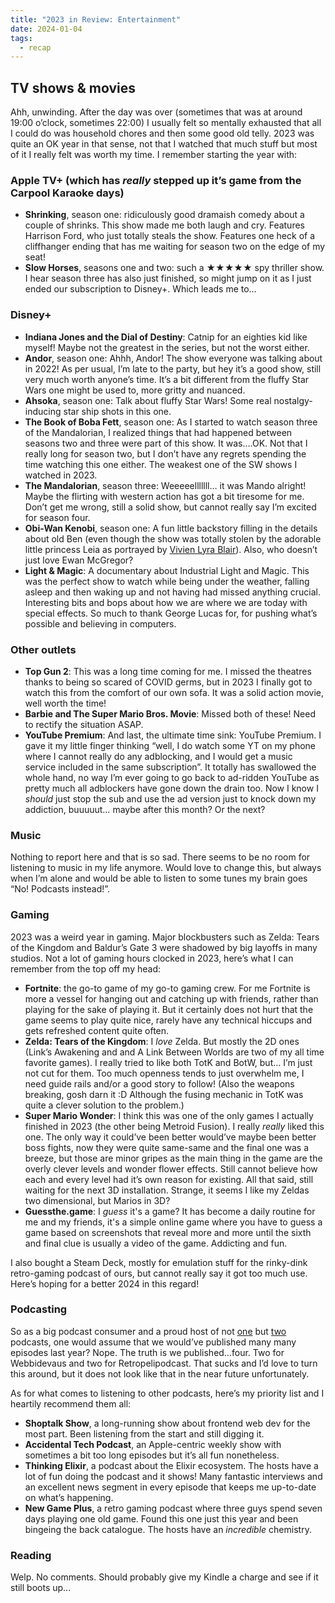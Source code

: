 ```yaml
---
title: "2023 in Review: Entertainment"
date: 2024-01-04
tags:
  - recap
---
```


## TV shows & movies

Ahh, unwinding. After the day was over (sometimes that was at around 19:00 o’clock, sometimes 22:00) I usually felt so mentally exhausted that all I could do was household chores and then some good old telly. 2023 was quite an OK year in that sense, not that I watched that much stuff but most of it I really felt was worth my time. I remember starting the year with:

### Apple TV+ (which has _really_ stepped up it’s game from the Carpool Karaoke days)

- **Shrinking**, season one: ridiculously good dramaish comedy about a couple of shrinks. This show made me both laugh and cry. Features Harrison Ford, who just totally steals the show. Features one heck of a cliffhanger ending that has me waiting for season two on the edge of my seat!
- **Slow Horses**, seasons one and two: such a ★★★★★ spy thriller show. I hear season three has also just finished, so might jump on it as I just ended our subscription to Disney+. Which leads me to…

### Disney+

- **Indiana Jones and the Dial of Destiny**: Catnip for an eighties kid like myself! Maybe not the greatest in the series, but not the worst either.
- **Andor**, season one: Ahhh, Andor! The show everyone was talking about in 2022! As per usual, I’m late to the party, but hey it’s a good show, still very much worth anyone’s time. It’s a bit different from the fluffy Star Wars one might be used to, more gritty and nuanced.
- **Ahsoka**, season one: Talk about fluffy Star Wars! Some real nostalgy-inducing star ship shots in this one.
- **The Book of Boba Fett**, season one: As I started to watch season three of the Mandalorian, I realized things that had happened between seasons two and three were part of this show. It was….OK. Not that I really long for season two, but I don’t have any regrets spending the time watching this one either. The weakest one of the SW shows I watched in 2023.
- **The Mandalorian**, season three: Weeeeelllllll… it was Mando alright! Maybe the flirting with western action has got a bit tiresome for me. Don’t get me wrong, still a solid show, but cannot really say I’m excited for season four.
- **Obi-Wan Kenobi**, season one: A fun little backstory filling in the details about old Ben (even though the show was totally stolen by the adorable little princess Leia as portrayed by [Vivien Lyra Blair](https://en.wikipedia.org/wiki/Vivien_Lyra_Blair)). Also, who doesn’t just love Ewan McGregor?
- **Light & Magic**: A documentary about Industrial Light and Magic. This was the perfect show to watch while being under the weather, falling asleep and then waking up and not having had missed anything crucial. Interesting bits and bops about how we are where we are today with special effects. So much to thank George Lucas for, for pushing what’s possible and believing in computers.

### Other outlets

- **Top Gun 2**: This was a long time coming for me. I missed the theatres thanks to being so scared of COVID germs, but in 2023 I finally got to watch this from the comfort of our own sofa. It was a solid action movie, well worth the time!
- **Barbie and The Super Mario Bros. Movie**: Missed both of these! Need to rectify the situation ASAP.
- **YouTube Premium**: And last, the ultimate time sink: YouTube Premium. I gave it my little finger thinking “well, I do watch some YT on my phone where I cannot really do any adblocking, and I would get a music service included in the same subscription”. It totally has swallowed the whole hand, no way I’m ever going to go back to ad-ridden YouTube as pretty much all adblockers have gone down the drain too. Now I know I _should_ just stop the sub and use the ad version just to knock down my addiction, buuuuut… maybe after this month? Or the next?

### Music

Nothing to report here and that is so sad. There seems to be no room for listening to music in my life anymore. Would love to change this, but always when I’m alone and would be able to listen to some tunes my brain goes “No! Podcasts instead!”.

### Gaming

2023 was a weird year in gaming. Major blockbusters such as Zelda: Tears of the Kingdom and Baldur’s Gate 3 were shadowed by big layoffs in many studios. Not a lot of gaming hours clocked in 2023, here’s what I can remember from the top off my head:

- **Fortnite**: the go-to game of my go-to gaming crew. For me Fortnite is more a vessel for hanging out and catching up with friends, rather than playing for the sake of playing it. But it certainly does not hurt that the game seems to play quite nice, rarely have any technical hiccups and gets refreshed content quite often.
- **Zelda: Tears of the Kingdom**: I _love_ Zelda. But mostly the 2D ones (Link’s Awakening and and A Link Between Worlds are two of my all time favorite games). I really tried to like both TotK and BotW, but… I’m just not cut for them. Too much openness tends to just overwhelm me, I need guide rails and/or a good story to follow! (Also the weapons breaking, gosh darn it :D Although the fusing mechanic in TotK was quite a clever solution to the problem.)
- **Super Mario Wonder**: I think this was one of the only games I actually finished in 2023 (the other being Metroid Fusion). I really _really_ liked this one. The only way it could’ve been better would’ve maybe been better boss fights, now they were quite same-same and the final one was a breeze, but those are minor gripes as the main thing in the game are the overly clever levels and wonder flower effects. Still cannot believe how each and every level had it’s own reason for existing. All that said, still waiting for the next 3D installation. Strange, it seems I like my Zeldas two dimensional, but Marios in 3D?
- **Guessthe.game**: I _guess_ it's a game? It has become a daily routine for me and my friends, it's a simple online game where you have to guess a game based on screenshots that reveal more and more until the sixth and final clue is usually a video of the game. Addicting and fun.

I also bought a Steam Deck, mostly for emulation stuff for the rinky-dink retro-gaming podcast of ours, but cannot really say it got too much use. Here’s hoping for a better 2024 in this regard!

### Podcasting

So as a big podcast consumer and a proud host of not [one](https://webbidevaus.fi) but [two](https://retropelipodcast.com) podcasts, one would assume that we would’ve published many many episodes last year? Nope. The truth is we published…four. Two for Webbidevaus and two for Retropelipodcast. That sucks and I’d love to turn this around, but it does not look like that in the near future unfortunately.

As for what comes to listening to other podcasts, here’s my priority list and I heartily recommend them all:

- **Shoptalk Show**, a long-running show about frontend web dev for the most part. Been listening from the start and still digging it.
- **Accidental Tech Podcast**, an Apple-centric weekly show with sometimes a bit too long episodes but it’s all fun nonetheless.
- **Thinking Elixir**, a podcast about the Elixir ecosystem. The hosts have a lot of fun doing the podcast and it shows! Many fantastic interviews and an excellent news segment in every episode that keeps me up-to-date on what’s happening.
- **New Game Plus**, a retro gaming podcast where three guys spend seven days playing one old game. Found this one just this year and been bingeing the back catalogue. The hosts have an _incredible_ chemistry.

### Reading

Welp. No comments. Should probably give my Kindle a charge and see if it still boots up...
